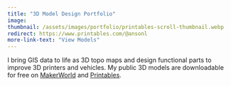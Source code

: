 ```yaml
---
title: "3D Model Design Portfolio"
image: 
thumbnail: /assets/images/portfolio/printables-scroll-thumbnail.webp
redirect: https://www.printables.com/@ansonl
more-link-text: "View Models"
---
```


I bring GIS data to life as 3D topo maps and design functional parts to improve 3D printers and vehicles. My public 3D models are downloadable for free on [MakerWorld](https://makerworld.com/en/@ansonl) and [Printables](https://www.printables.com/@ansonl/).
